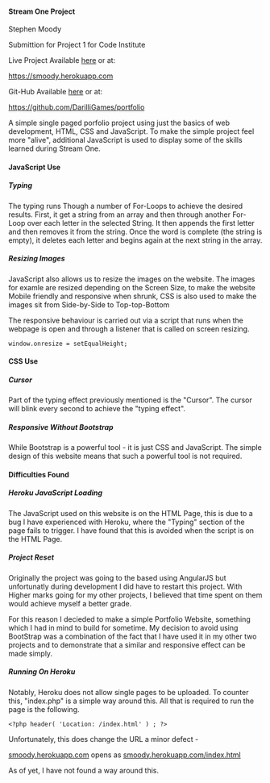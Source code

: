 
#### Stream One Project

Stephen Moody

Submittion for Project 1 for Code Institute

Live Project Available [here](https://smoody.herokuapp.com) or at:

https://smoody.herokuapp.com

Git-Hub Available [here](https://github.com/DarilliGames/portfolio) or at:

https://github.com/DarilliGames/portfolio


A simple single paged porfolio project using just the basics of web development, HTML, CSS and JavaScript.  To make the simple project feel more "alive", additional JavaScript is used to display some of the skills learned during Stream One.

#### JavaScript Use

##### Typing

The typing runs Though a number of For-Loops to achieve the desired results.  First, it get a string from an array and then through another For-Loop over each letter in the selected String.  It then appends the first letter and then removes it from the string.  Once the word is complete (the string is empty), it deletes each letter and begins again at the next string in the array.

##### Resizing Images

JavaScript also allows us to resize the images on the website.  The images for examle are resized depending on the Screen Size, to make the website Mobile friendly and responsive when shrunk, CSS is also used to make the images sit from Side-by-Side to Top-top-Bottom

The responsive behaviour is carried out via a script that runs when the webpage is open and through a listener that is called on screen resizing.

    
    window.onresize = setEqualHeight;
    
#### CSS Use

##### Cursor

Part of the typing effect previously mentioned is the "Cursor".  The cursor will blink every second to achieve the "typing effect".

##### Responsive Without Bootstrap

While Bootstrap is a powerful tool - it is just CSS and JavaScript.  The simple design of this website means that such a powerful tool is not required.

#### Difficulties Found

#####  Heroku JavaScript Loading

The JavaScript used on this website is on the HTML Page, this is due to a bug I have experienced with Heroku, where the "Typing" section of the page fails to trigger.  I have found that  this is avoided when the script is on the HTML Page.

#####  Project Reset

Originally the project was going to the based using AngularJS but unfortunatly during development I did have to restart this project.  With Higher marks going for my other projects, I believed that time spent on them would achieve myself a better grade.

For this reason I decieded to make a simple Portfolio Website, something which I had in mind to build for sometime.  My decision to avoid using BootStrap was a combination of the fact that I have used it in my other two projects and to demonstrate that a similar and responsive effect can be made simply.


##### Running On Heroku

Notably, Heroku does not allow single pages to be uploaded.  To counter this, "index.php" is a simple way around this. All that is required to run the page is the following.

    <?php header( 'Location: /index.html' ) ; ?>
    
Unfortunately, this does change the URL a minor defect -
    
[smoody.herokuapp.com](smoody.herokuapp.com) opens as [smoody.herokuapp.com/index.html](smoody.herokuapp.com/index.html)

As of yet, I have not found a way around this.